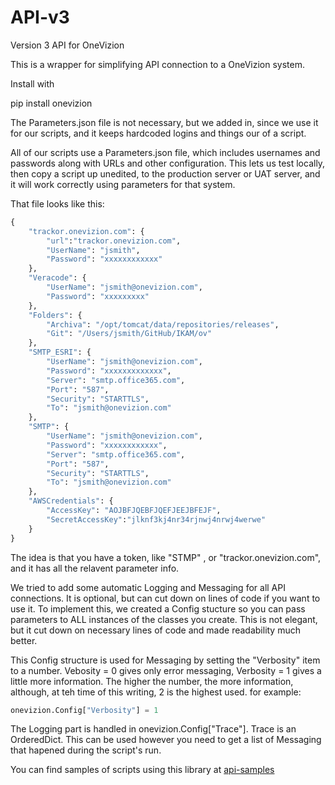 # API-v3
Version 3 API for OneVizion

This is a wrapper for simplifying API connection to a OneVizion system.

Install with 

pip install onevizion


The Parameters.json file is not necessary, but we added in, since we use it for our scripts, and it keeps hardcoded logins and things our of a script.

All of our scripts use a Parameters.json file, which includes usernames and passwords along with URLs and other configuration.  This lets us test locally, then copy a script up unedited, to the production server or UAT server, and it will work correctly using parameters for that system.

That file looks like this:
```python
{
	"trackor.onevizion.com": {
		"url":"trackor.onevizion.com",
		"UserName": "jsmith",
		"Password": "xxxxxxxxxxxx"
	},
	"Veracode": {
		"UserName": "jsmith@onevizion.com",
		"Password": "xxxxxxxxx"
	},
	"Folders": {
		"Archiva": "/opt/tomcat/data/repositories/releases",
		"Git": "/Users/jsmith/GitHub/IKAM/ov"
	},
	"SMTP_ESRI": {
		"UserName": "jsmith@onevizion.com",
		"Password": "xxxxxxxxxxxxx",
		"Server": "smtp.office365.com",
		"Port": "587",
		"Security": "STARTTLS",
		"To": "jsmith@onevizion.com"
	},
	"SMTP": {
		"UserName": "jsmith@onevizion.com",
		"Password": "xxxxxxxxxxxx",
		"Server": "smtp.office365.com",
		"Port": "587",
		"Security": "STARTTLS",
		"To": "jsmith@onevizion.com"
	},
	"AWSCredentials": {
		"AccessKey": "AOJBFJQEBFJQEFJEEJBFEJF",
		"SecretAccessKey":"jlknf3kj4nr34rjnwj4nrwj4werwe"
	}
}
```
The idea is that you have a token, like "STMP" , or "trackor.onevizion.com", and it has all the relavent  parameter info.


We tried to add some automatic Logging and Messaging for all API connections.  It is optional, but can cut down on lines of code if you want to use it.
To implement this, we created a Config stucture so you can pass parameters to ALL instances of the classes you create.  This is not elegant, but it cut down on necessary lines of code and made readability much better.

This Config structure is used for Messaging by setting the "Verbosity" item to a number. Vebosity = 0 gives only error messaging, Verbosity = 1 gives a little more information.  The higher the number, the more information, although, at teh time of this writing, 2 is the highest used.
for example:
```python
onevizion.Config["Verbosity"] = 1
```

The Logging part is handled in onevizion.Config["Trace"].  Trace is an OrderedDict.  This can be used however you need to get a list of Messaging that hapened during the script's run.

You can find samples of scripts using this library at [api-samples](https://github.com/Onevizion/api-samples)
